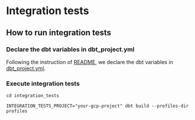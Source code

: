 # Integration tests

## How to run integration tests

### Declare the dbt variables in dbt_project.yml

Following the instruction of [README](../README.md), we declare the dbt variables in [dbt_project.yml](./dbt_project.yml).

### Execute integration tests

```shell
cd integration_tests

INTEGRATION_TESTS_PROJECT="your-gcp-project" dbt build --profiles-dir profiles
```
